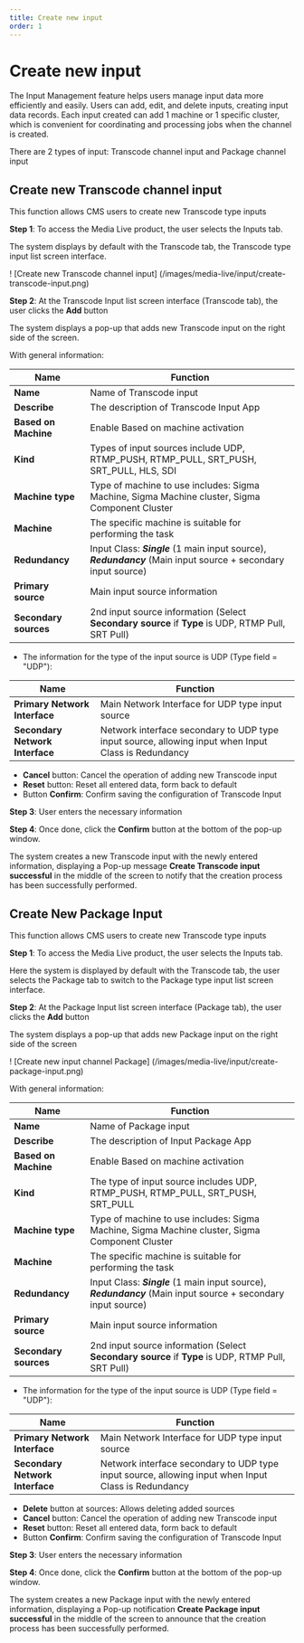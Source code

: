 ```yaml
---
title: Create new input
order: 1
---
```


# Create new input

The Input Management feature helps users manage input data more efficiently and easily. Users can add, edit, and delete inputs, creating input data records. Each input created can add 1 machine or 1 specific cluster, which is convenient for coordinating and processing jobs when the channel is created.

There are 2 types of input: Transcode channel input and Package channel input

## Create new Transcode channel input

This function allows CMS users to create new Transcode type inputs

**Step 1**: To access the Media Live product, the user selects the Inputs tab.

The system displays by default with the Transcode tab, the Transcode type input list screen interface.

! [Create new Transcode channel input] (/images/media-live/input/create-transcode-input.png)

**Step 2**: At the Transcode Input list screen interface (Transcode tab), the user clicks the **Add** button

The system displays a pop-up that adds new Transcode input on the right side of the screen.

With general information:

| Name                  | Function                                                                                                                                                                   |
| --------------------- | -------------------------------------------------------------------------------------------------------------------------------------------------------------------------- |
| **Name**              | Name of Transcode input                                                                                                                                                    |
| **Describe**          | The description of Transcode Input App                                                                                                                                     |
| **Based on Machine**  | Enable Based on machine activation                                                                                                                                         |
| **Kind**              | Types of input sources include UDP, RTMP_PUSH, RTMP_PULL, SRT_PUSH, SRT_PULL, HLS, SDI |
| **Machine type**      | Type of machine to use includes: Sigma Machine, Sigma Machine cluster, Sigma Component Cluster                                                             |
| **Machine**           | The specific machine is suitable for performing the task                                                                                                                   |
| **Redundancy**        | Input Class: _**Single**_ (1 main input source), _**Redundancy**_ (Main input source + secondary input source)       |
| **Primary source**    | Main input source information                                                                                                                                              |
| **Secondary sources** | 2nd input source information (Select **Secondary source** if **Type** is UDP, RTMP Pull, SRT Pull)                                                      |

- The information for the type of the input source is UDP (Type field = "UDP"):

| Name                            | Function                                                                                            |
| ------------------------------- | --------------------------------------------------------------------------------------------------- |
| **Primary Network Interface**   | Main Network Interface for UDP type input source                                                    |
| **Secondary Network Interface** | Network interface secondary to UDP type input source, allowing input when Input Class is Redundancy |

- **Cancel** button: Cancel the operation of adding new Transcode input
- **Reset** button: Reset all entered data, form back to default
- Button **Confirm**: Confirm saving the configuration of Transcode Input

**Step 3**: User enters the necessary information

**Step 4**: Once done, click the **Confirm** button at the bottom of the pop-up window.

The system creates a new Transcode input with the newly entered information, displaying a Pop-up message **Create Transcode input successful** in the middle of the screen to notify that the creation process has been successfully performed.

## Create New Package Input

This function allows CMS users to create new Transcode type inputs

**Step 1**: To access the Media Live product, the user selects the Inputs tab.

Here the system is displayed by default with the Transcode tab, the user selects the Package tab to switch to the Package type input list screen interface.

**Step 2**: At the Package Input list screen interface (Package tab), the user clicks the **Add** button

The system displays a pop-up that adds new Package input on the right side of the screen

! [Create new input channel Package] (/images/media-live/input/create-package-input.png)

With general information:

| Name                  | Function                                                                                                                                                             |
| --------------------- | -------------------------------------------------------------------------------------------------------------------------------------------------------------------- |
| **Name**              | Name of Package input                                                                                                                                                |
| **Describe**          | The description of Input Package App                                                                                                                                 |
| **Based on Machine**  | Enable Based on machine activation                                                                                                                                   |
| **Kind**              | The type of input source includes UDP, RTMP_PUSH, RTMP_PULL, SRT_PUSH, SRT_PULL  |
| **Machine type**      | Type of machine to use includes: Sigma Machine, Sigma Machine cluster, Sigma Component Cluster                                                       |
| **Machine**           | The specific machine is suitable for performing the task                                                                                                             |
| **Redundancy**        | Input Class: _**Single**_ (1 main input source), _**Redundancy**_ (Main input source + secondary input source) |
| **Primary source**    | Main input source information                                                                                                                                        |
| **Secondary sources** | 2nd input source information (Select **Secondary source** if **Type** is UDP, RTMP Pull, SRT Pull)                                                |

- The information for the type of the input source is UDP (Type field = "UDP"):

| Name                            | Function                                                                                            |
| ------------------------------- | --------------------------------------------------------------------------------------------------- |
| **Primary Network Interface**   | Main Network Interface for UDP type input source                                                    |
| **Secondary Network Interface** | Network interface secondary to UDP type input source, allowing input when Input Class is Redundancy |

- **Delete** button at sources: Allows deleting added sources
- **Cancel** button: Cancel the operation of adding new Transcode input
- **Reset** button: Reset all entered data, form back to default
- Button **Confirm**: Confirm saving the configuration of Transcode Input

**Step 3**: User enters the necessary information

**Step 4**: Once done, click the **Confirm** button at the bottom of the pop-up window.

The system creates a new Package input with the newly entered information, displaying a Pop-up notification **Create Package input successful** in the middle of the screen to announce that the creation process has been successfully performed.
